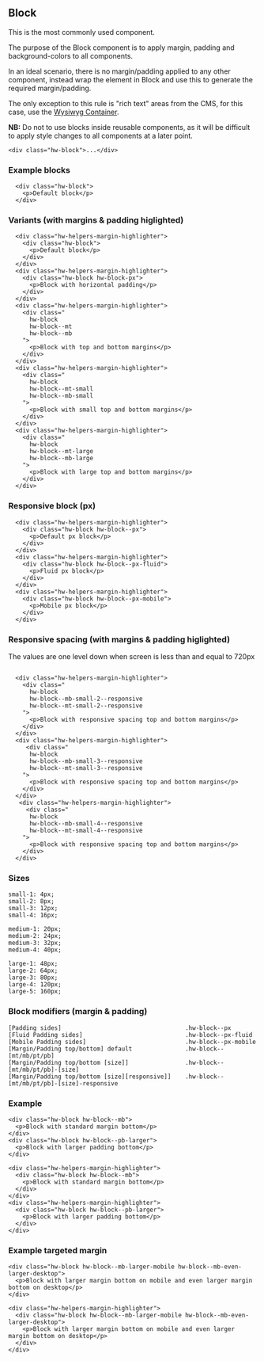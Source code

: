 ## Block

This is the most commonly used component.

The purpose of the Block component is to apply margin, padding and background-colors to all components.

In an ideal scenario, there is no margin/padding applied to any other component, instead wrap the element in Block and use this to generate the required margin/padding.

The only exception to this rule is "rich text" areas from the CMS, for this case, use the [Wysiwyg Container](/Wysiwyg).

**NB:** Do not to use blocks inside reusable components, as it will be difficult to apply style changes to all components at a later point.

```code
<div class="hw-block">...</div>
```

### Example blocks

```html|span-4,plain,light
  <div class="hw-block">
    <p>Default block</p>
  </div>
```

### Variants (with margins & padding higlighted)

```html|span-4,plain,light,no-source
  <div class="hw-helpers-margin-highlighter">
    <div class="hw-block">
      <p>Default block</p>
    </div>
  </div>
  <div class="hw-helpers-margin-highlighter">
    <div class="hw-block hw-block-px">
      <p>Block with horizontal padding</p>
    </div>
  </div>
  <div class="hw-helpers-margin-highlighter">
    <div class="
      hw-block
      hw-block--mt
      hw-block--mb
    ">
      <p>Block with top and bottom margins</p>
    </div>
  </div>
  <div class="hw-helpers-margin-highlighter">
    <div class="
      hw-block
      hw-block--mt-small
      hw-block--mb-small
    ">
      <p>Block with small top and bottom margins</p>
    </div>
  </div>
  <div class="hw-helpers-margin-highlighter">
    <div class="
      hw-block
      hw-block--mt-large
      hw-block--mb-large
    ">
      <p>Block with large top and bottom margins</p>
    </div>
  </div>
```

### Responsive block (px)

```html|span-6,responsive
  <div class="hw-helpers-margin-highlighter">
    <div class="hw-block hw-block--px">
      <p>Default px block</p>
    </div>
  </div>
  <div class="hw-helpers-margin-highlighter">
    <div class="hw-block hw-block--px-fluid">
      <p>Fluid px block</p>
    </div>
  </div>
  <div class="hw-helpers-margin-highlighter">
    <div class="hw-block hw-block--px-mobile">
      <p>Mobile px block</p>
    </div>
  </div>
```

### Responsive spacing (with margins & padding higlighted)
The values are one level down when screen is less than and equal to 720px

```html|span-6,responsive
  
  <div class="hw-helpers-margin-highlighter">
    <div class="
      hw-block
      hw-block--mb-small-2--responsive
      hw-block--mt-small-2--responsive
    ">
      <p>Block with responsive spacing top and bottom margins</p>
    </div>
  </div>
  <div class="hw-helpers-margin-highlighter">
     <div class="
      hw-block
      hw-block--mb-small-3--responsive
      hw-block--mt-small-3--responsive
    ">
      <p>Block with responsive spacing top and bottom margins</p>
    </div>
  </div>
   <div class="hw-helpers-margin-highlighter">
     <div class="
      hw-block
      hw-block--mb-small-4--responsive
      hw-block--mt-small-4--responsive
    ">
      <p>Block with responsive spacing top and bottom margins</p>
    </div>
  </div>
```


### Sizes

```code
small-1: 4px;
small-2: 8px;
small-3: 12px;
small-4: 16px;

medium-1: 20px;
medium-2: 24px;
medium-3: 32px;
medium-4: 40px;

large-1: 48px;
large-2: 64px;
large-3: 80px;
large-4: 120px;
large-5: 160px;
```


### Block modifiers (margin & padding)

```code
[Padding sides]                                   .hw-block--px
[Fluid Padding sides]                             .hw-block--px-fluid
[Mobile Padding sides]                            .hw-block--px-mobile
[Margin/Padding top/bottom] default               .hw-block--[mt/mb/pt/pb]
[Margin/Padding top/bottom [size]]                .hw-block--[mt/mb/pt/pb]-[size]
[Margin/Padding top/bottom [size][responsive]]    .hw-block--[mt/mb/pt/pb]-[size]-responsive
```

### Example
```code
<div class="hw-block hw-block--mb">
  <p>Block with standard margin bottom</p>
</div>
<div class="hw-block hw-block--pb-larger">
  <p>Block with larger padding bottom</p>
</div>
```
```html|span-3,no-source
<div class="hw-helpers-margin-highlighter">
  <div class="hw-block hw-block--mb">
    <p>Block with standard margin bottom</p>
  </div>
</div>
<div class="hw-helpers-margin-highlighter">
  <div class="hw-block hw-block--pb-larger">
    <p>Block with larger padding bottom</p>
  </div>
</div>
```


### Example targeted margin
```code
<div class="hw-block hw-block--mb-larger-mobile hw-block--mb-even-larger-desktop">
  <p>Block with larger margin bottom on mobile and even larger margin bottom on desktop</p>
</div>
```

```html|no-source,responsive
<div class="hw-helpers-margin-highlighter">
  <div class="hw-block hw-block--mb-larger-mobile hw-block--mb-even-larger-desktop">
    <p>Block with larger margin bottom on mobile and even larger margin bottom on desktop</p>
  </div>
</div>
```

